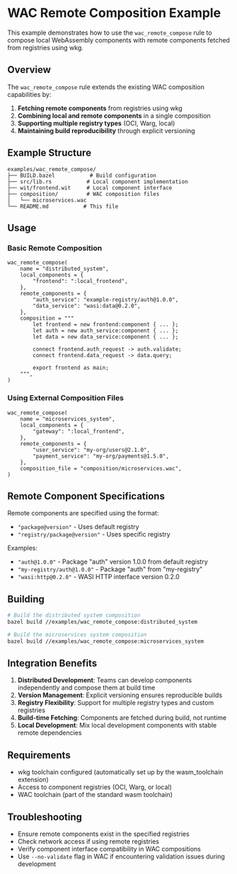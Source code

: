 # WAC Remote Composition Example

This example demonstrates how to use the `wac_remote_compose` rule to compose local WebAssembly components with remote components fetched from registries using wkg.

## Overview

The `wac_remote_compose` rule extends the existing WAC composition capabilities by:

1. **Fetching remote components** from registries using wkg
2. **Combining local and remote components** in a single composition
3. **Supporting multiple registry types** (OCI, Warg, local)
4. **Maintaining build reproducibility** through explicit versioning

## Example Structure

```
examples/wac_remote_compose/
├── BUILD.bazel           # Build configuration
├── src/lib.rs           # Local component implementation
├── wit/frontend.wit     # Local component interface
├── composition/         # WAC composition files
│   └── microservices.wac
└── README.md           # This file
```

## Usage

### Basic Remote Composition

```starlark
wac_remote_compose(
    name = "distributed_system",
    local_components = {
        "frontend": ":local_frontend",
    },
    remote_components = {
        "auth_service": "example-registry/auth@1.0.0",
        "data_service": "wasi:data@0.2.0",
    },
    composition = """
        let frontend = new frontend:component { ... };
        let auth = new auth_service:component { ... };
        let data = new data_service:component { ... };
        
        connect frontend.auth_request -> auth.validate;
        connect frontend.data_request -> data.query;
        
        export frontend as main;
    """,
)
```

### Using External Composition Files

```starlark
wac_remote_compose(
    name = "microservices_system",
    local_components = {
        "gateway": ":local_frontend",
    },
    remote_components = {
        "user_service": "my-org/users@2.1.0",
        "payment_service": "my-org/payments@1.5.0",
    },
    composition_file = "composition/microservices.wac",
)
```

## Remote Component Specifications

Remote components are specified using the format:
- `"package@version"` - Uses default registry
- `"registry/package@version"` - Uses specific registry

Examples:
- `"auth@1.0.0"` - Package "auth" version 1.0.0 from default registry
- `"my-registry/auth@1.0.0"` - Package "auth" from "my-registry"
- `"wasi:http@0.2.0"` - WASI HTTP interface version 0.2.0

## Building

```bash
# Build the distributed system composition
bazel build //examples/wac_remote_compose:distributed_system

# Build the microservices system composition
bazel build //examples/wac_remote_compose:microservices_system
```

## Integration Benefits

1. **Distributed Development**: Teams can develop components independently and compose them at build time
2. **Version Management**: Explicit versioning ensures reproducible builds
3. **Registry Flexibility**: Support for multiple registry types and custom registries
4. **Build-time Fetching**: Components are fetched during build, not runtime
5. **Local Development**: Mix local development components with stable remote dependencies

## Requirements

- wkg toolchain configured (automatically set up by the wasm_toolchain extension)
- Access to component registries (OCI, Warg, or local)
- WAC toolchain (part of the standard wasm toolchain)

## Troubleshooting

- Ensure remote components exist in the specified registries
- Check network access if using remote registries
- Verify component interface compatibility in WAC compositions
- Use `--no-validate` flag in WAC if encountering validation issues during development